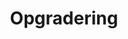 ---
title: "Opgradering"
parent: "Script bibliotek"
nav_exclude: false
summary: |
         Opgrader BorgerPC og Kiosk maskiner fra Ubuntu 20.04 til 22.04 via scripts.
---